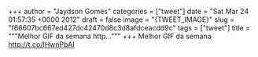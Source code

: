 
+++
author = "Jaydson Gomes"
categories = ["tweet"]
date = "Sat Mar 24 01:57:35 +0000 2012"
draft = false
image = "{TWEET_IMAGE}"
slug = "f66607bc667ed427dc42470d8c3d8afdceacdd9c"
tags = ["tweet"]
title = """Melhor GIF da semana http..."""
+++
Melhor GIF da semana http://t.co/IHwnPbAI
